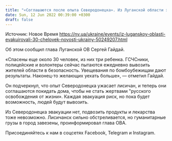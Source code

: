 ```yaml
---
title: "«Соглашаются после опыта Северодонецка». Из Луганской области эвакуировали 30 человек"
date: Sun, 12 Jun 2022 00:39:00 +0300
draft: false
---
```

Источник: Новое Время https://nv.ua/ukraine/events/iz-luganskoy-oblasti-evakuirovali-30-chelovek-novosti-ukrainy-50249207.html


Об этом сообщил глава Луганской ОВ Сергей Гайдай.

«Спасены еще около 30 человек, из них три ребенка. ГСЧСники, полицейские и волонтеры сейчас пытаются ежедневно вывозить жителей области в безопасность. Увещевания по бомбоубежищам дают результаты. Наконец-то желающих уехать больше», — отметил Гайдай.

Он подчеркнул, что опыт Северодонецка ужасает лисичан, и теперь они соглашаются покидать дома, чтобы не стать жертвами "русского освобождения от жизни». Каждая эвакуация риск, но пока будет возможность, людей будут вывозить.

Из Северодонецка эвакуации нет, подвозить продукты и лекарства тоже невозможно. Лисичанск сильно обстреливается, но гуманитарные грузы в город завезены, проинформировал глава ОВА.

Присоединяйтесь к нам в соцсетях Facebook, Telegram и Instagram.
